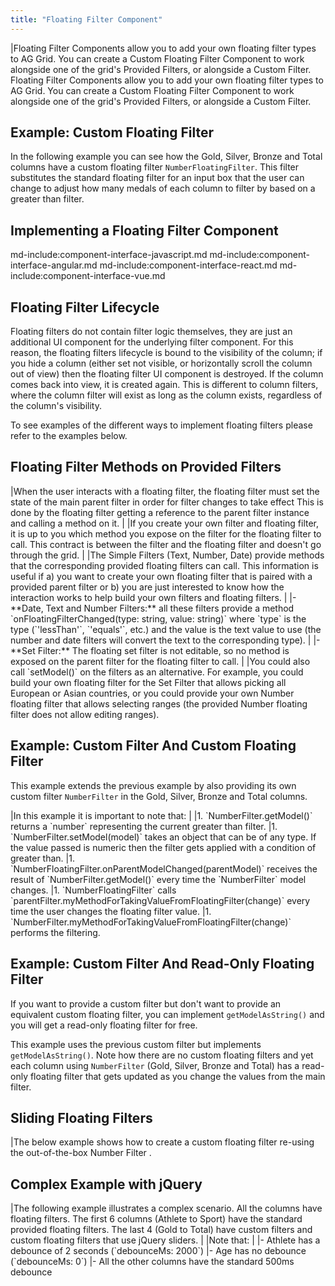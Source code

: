 ```yaml
---
title: "Floating Filter Component"
---
```


<framework-specific-section frameworks="javascript,angular,vue">
|Floating Filter Components allow you to add your own floating filter types to AG Grid. You can create a Custom Floating Filter Component to work alongside one of the grid's Provided Filters, or alongside a Custom Filter.
</framework-specific-section>

<framework-specific-section frameworks="react">
<video-section id="CxwfX4KodaM" title="React Floating Filters" header="true">
Floating Filter Components allow you to add your own floating filter types to AG Grid. You can create a Custom Floating Filter Component to work alongside one of the grid's Provided Filters, or alongside a Custom Filter.
</video-section>
</framework-specific-section>

## Example: Custom Floating Filter

In the following example you can see how the Gold, Silver, Bronze and Total columns have a custom floating filter `NumberFloatingFilter`. This filter substitutes the standard floating filter for an input box that the user can change to adjust how many medals of each column to filter by based on a greater than filter.

<grid-example title='Custom Floating Filter' name='custom-floating-filter' type='mixed' options='{ "includeNgFormsModule": true}'></grid-example>

## Implementing a Floating Filter Component

md-include:component-interface-javascript.md
md-include:component-interface-angular.md
md-include:component-interface-react.md
md-include:component-interface-vue.md

<framework-specific-section frameworks="javascript,angular,vue">
<interface-documentation interfaceName='IFloatingFilterParams'></interface-documentation>
</framework-specific-section>

## Floating Filter Lifecycle

Floating filters do not contain filter logic themselves, they are just an additional UI component for the underlying filter component. For this reason, the floating filters lifecycle is bound to the visibility of the column; if you hide a column (either set not visible, or horizontally scroll the column out of view) then the floating filter UI component is destroyed. If the column comes back into view, it is created again. This is different to column filters, where the column filter will exist as long as the column exists, regardless of the column's visibility.

To see examples of the different ways to implement floating filters please refer to the examples below.

<framework-specific-section frameworks="javascript,angular,vue">
<h2 id="floating-filter-methods-on-provided-filters">Floating Filter Methods on Provided Filters</h2>
</framework-specific-section>

<framework-specific-section frameworks="javascript,angular,vue">
|When the user interacts with a floating filter, the floating filter must set the state of the main parent filter in order for filter changes to take effect This is done by the floating filter getting a reference to the parent filter instance and calling a method on it.
|
|If you create your own filter and floating filter, it is up to you which method you expose on the filter for the floating filter to call. This contract is between the filter and the floating filter and doesn't go through the grid.
|
|The Simple Filters (Text, Number, Date) provide methods that the corresponding provided floating filters can call. This information is useful if a) you want to create your own floating filter that is paired with a provided parent filter or b) you are just interested to know how the interaction works to help build your own filters and floating filters.
|
|- **Date, Text and Number Filters:** all these filters provide a method `onFloatingFilterChanged(type: string, value: string)` where `type` is the type (`'lessThan'`, `'equals'`, etc.) and the value is the text value to use (the number and date filters will convert the text to the corresponding type).
|
|- **Set Filter:** The floating set filter is not editable, so no method is exposed on the parent filter for the floating filter to call.
|
|You could also call `setModel()` on the filters as an alternative. For example, you could build your own floating filter for the Set Filter that allows picking all European or Asian countries, or you could provide your own Number floating filter that allows selecting ranges (the provided Number floating filter does not allow editing ranges).
</framework-specific-section>

## Example: Custom Filter And Custom Floating Filter

This example extends the previous example by also providing its own custom filter `NumberFilter` in the Gold, Silver, Bronze and Total columns.

<framework-specific-section frameworks="javascript,angular,vue">
|In this example it is important to note that:
|
|1. `NumberFilter.getModel()` returns a `number` representing the current greater than filter.
|1. `NumberFilter.setModel(model)` takes an object that can be of any type. If the value passed is numeric then the filter gets applied with a condition of greater than.
|1. `NumberFloatingFilter.onParentModelChanged(parentModel)` receives the result of `NumberFilter.getModel()` every time the `NumberFilter` model changes.
|1. `NumberFloatingFilter` calls `parentFilter.myMethodForTakingValueFromFloatingFilter(change)` every time the user changes the floating filter value.
|1. `NumberFilter.myMethodForTakingValueFromFloatingFilter(change)` performs the filtering.
</framework-specific-section>

<grid-example title='Custom Filter and Floating Filter' name='custom-filter-and-floating-filter' type='mixed' options='{"includeNgFormsModule": true}'></grid-example>

## Example: Custom Filter And Read-Only Floating Filter

If you want to provide a custom filter but don't want to provide an equivalent custom floating filter, you can implement `getModelAsString()` and you will get a read-only floating filter for free.

This example uses the previous custom filter but implements `getModelAsString()`. Note how there are no custom floating filters and yet each column using `NumberFilter` (Gold, Silver, Bronze and Total) has a read-only floating filter that gets updated as you change the values from the main filter.

<grid-example title='Custom Filter Only' name='custom-filter' type='mixed'></grid-example>

<framework-specific-section frameworks="react,angular,vue">
<h2 id="sliding-floating-filters">Sliding Floating Filters</h2>
</framework-specific-section>
<framework-specific-section frameworks="react,angular,vue">
|The below example shows how to create a custom floating filter re-using the out-of-the-box Number Filter .
</framework-specific-section>
<framework-specific-section frameworks="react,angular,vue">
<grid-example title='Sliding Floating Filter Component' name='floating-filter-component' type='mixed' options='{ "includeNgFormsModule": true }'></grid-example>
</framework-specific-section>

<framework-specific-section frameworks="javascript">
<h2 id="complex-example-with-jquery">Complex Example with jQuery</h2>
</framework-specific-section>
<framework-specific-section frameworks="javascript">
|The following example illustrates a complex scenario. All the columns have floating filters. The first 6 columns (Athlete to Sport) have the standard provided floating filters. The last 4 (Gold to Total) have custom filters and custom floating filters that use jQuery sliders.
|
|Note that:
|
|- Athlete has a debounce of 2 seconds (`debounceMs: 2000`)
|- Age has no debounce (`debounceMs: 0`)
|- All the other columns have the standard 500ms debounce
</framework-specific-section>
<framework-specific-section frameworks="javascript">
<grid-example title='Custom Complex Filter and Floating Filter' name='custom-complex-filter-and-floating-filter' type='typescript' options='{ "extras": ["jquery", "jqueryui"] }'></grid-example>
</framework-specific-section>
